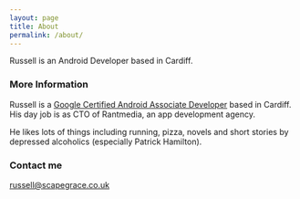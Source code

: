 ```yaml
---
layout: page
title: About
permalink: /about/
---
```


Russell is an Android Developer based in Cardiff.

### More Information

Russell is a [Google Certified Android Associate Developer](http://bcert.me/spwneygc) based in Cardiff. His day job is as CTO of Rantmedia, an app development agency.

He likes lots of things including running, pizza, novels and short stories by depressed alcoholics (especially Patrick Hamilton).

### Contact me

[russell@scapegrace.co.uk](mailto:russell@scapegrace.co.uk)
